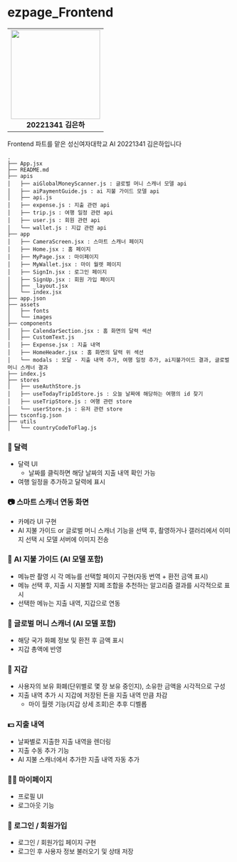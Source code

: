 # ezpage_Frontend

<table>
  <tr>
    <td align="center">
      <img src="https://github.com/user-attachments/assets/7a83512b-b68d-4fcb-a1d7-c79aa6a8ba3c" width="200"/><br/>
      <b> 20221341 김은하 </b>
    </td>
  </tr>
</table>  
Frontend 파트를 맡은 성신여자대학교 AI 20221341 김은하입니다

```
.
├── App.jsx
├── README.md
├── apis
│   ├── aiGlobalMoneyScanner.js : 글로벌 머니 스캐너 모델 api
│   ├── aiPaymentGuide.js : ai 지불 가이드 모델 api
│   ├── api.js
│   ├── expense.js : 지출 관련 api
│   ├── trip.js : 여행 일정 관련 api
│   ├── user.js : 회원 관련 api
│   └── wallet.js : 지갑 관련 api
├── app
│   ├── CameraScreen.jsx : 스마트 스캐너 페이지
│   ├── Home.jsx : 홈 페이지
│   ├── MyPage.jsx : 마이페이지
│   ├── MyWallet.jsx : 마이 월렛 페이지
│   ├── SignIn.jsx : 로그인 페이지
│   ├── SignUp.jsx : 회원 가입 페이지
│   ├── _layout.jsx
│   └── index.jsx
├── app.json
├── assets
│   ├── fonts
│   └── images
├── components
│   ├── CalendarSection.jsx : 홈 화면의 달력 섹션
│   ├── CustomText.js 
│   ├── Expense.jsx : 지출 내역
│   ├── HomeHeader.jsx : 홈 화면의 달력 위 섹션
│   └── modals : 모달 - 지출 내역 추가, 여행 일정 추가, ai지불가이드 결과, 글로벌 머니 스캐너 결과
├── index.js
├── stores
│   ├── useAuthStore.js 
│   ├── useTodayTripIdStore.js : 오늘 날짜에 해당하는 여행의 id 찾기
│   ├── useTripStore.js : 여행 관련 store
│   └── userStore.js : 유저 관련 store
├── tsconfig.json
├── utils
│   └── countryCodeToFlag.js
```

### 📅 달력
- 달력 UI 
  * 날짜를 클릭하면 해당 날짜의 지출 내역 확인 가능
- 여행 일정을 추가하고 달력에 표시

### 📷 스마트 스캐너 연동 화면
- 카메라 UI 구현
- AI 지불 가이드 or 글로벌 머니 스캐너 기능을 선택 후, 촬영하거나 갤러리에서 이미지 선택 시 모델 서버에 이미지 전송
  
### 🤖 AI 지불 가이드 (AI 모델 포함)
- 메뉴판 촬영 시 각 메뉴를 선택할 페이지 구현(자동 번역 + 환전 금액 표시)
- 메뉴 선택 후, 지출 시 지불할 지폐 조합을 추천하는 알고리즘 결과를 시각적으로 표시
- 선택한 메뉴는 지출 내역, 지갑으로 연동

### 🤖 글로벌 머니 스캐너 (AI 모델 포함)
- 해당 국가 화폐 정보 및 환전 후 금액 표시
- 지갑 총액에 반영

### 💼 지갑
- 사용자의 보유 화폐(단위별로 몇 장 보유 중인지), 소유한 금액을 시각적으로 구성
- 지출 내역 추가 시 지갑에 저장된 돈을 지출 내역 만큼 차감
  * 마이 월렛 기능(지갑 상세 조회)은 추후 디벨롭

### 💵 지출 내역
- 날짜별로 지출한 지출 내역을 렌더링
- 지출 수동 추가 기능
- AI 지불 스캐너에서 추가한 지출 내역 자동 추가

### 🙍‍♀️ 마이페이지
- 프로필 UI
- 로그아웃 기능

### 🔐 로그인 / 회원가입
- 로그인 / 회원가입 페이지 구현
- 로그인 후 사용자 정보 불러오기 및 상태 저장


